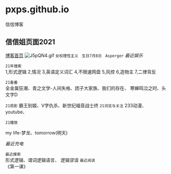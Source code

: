 # pxps.github.io
信信博客  
  ## 信信姐页面2021
[博客首页](http://pelsin.wodemo.net)
![J5pQN4.gif](https://s1.ax1x.com/2020/04/28/J5pQN4.gif)
  ```女权理性主义``` ``` 生日7月8日``` ``` Asperger``` 
  *最近娱乐*  
  

```21年搜索```  
1,形式逻辑 2,情况 3,英语定义词汇 4,不限速网盘 5,风控 6,造物主 7,二律背反
  
```21看番```  
全金属狂潮、青之文学-人间失格、团子大家族、我们的存在、 寒蝉鸣泣之时、头文字D

```21观影```
  霸王别姬、V字仇杀、新世纪福音战士终
```21浏览与关注``` 
233动漫、youtube、    

```21播放```  
 
my life-梦龙、tomorrow(明天)
  
      
   
*最近充电*  


```最近摸索```  
形式逻辑、谓词逻辑语言、  逻辑谬误
```最近阅读```    
《第一课》
